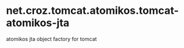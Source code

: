 net.croz.tomcat.atomikos.tomcat-atomikos-jta
============================================

atomikos jta object factory for tomcat